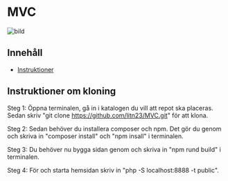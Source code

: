 # MVC

![bild](public/images/symfony.png)

## Innehåll

- [Instruktioner](#Instruktioner-om-kloning)

## Instruktioner om kloning
Steg 1:
Öppna terminalen, gå in i katalogen du vill att repot ska placeras.
Sedan skriv "git clone https://github.com/litn23/MVC.git" för att klona.

Steg 2: 
Sedan behöver du installera composer och npm.
Det gör du genom och skriva in "composer install" och "npm insall" i terminalen.

Steg 3:
Du behöver nu bygga sidan genom och skriva in "npm rund build" i terminalen.

Steg 4:
För och starta hemsidan skriv in "php -S localhost:8888 -t public".